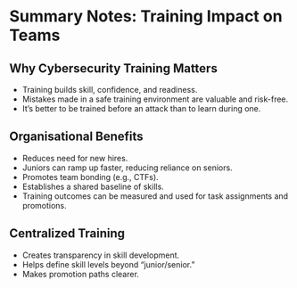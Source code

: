 # Summary Notes: Training Impact on Teams

## Why Cybersecurity Training Matters
- Training builds skill, confidence, and readiness.
- Mistakes made in a safe training environment are valuable and risk-free.
- It’s better to be trained before an attack than to learn during one.

## Organisational Benefits
- Reduces need for new hires.
- Juniors can ramp up faster, reducing reliance on seniors.
- Promotes team bonding (e.g., CTFs).
- Establishes a shared baseline of skills.
- Training outcomes can be measured and used for task assignments and promotions.

## Centralized Training
- Creates transparency in skill development.
- Helps define skill levels beyond “junior/senior.”
- Makes promotion paths clearer.
